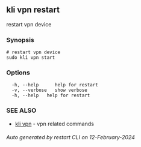 ## kli vpn restart

restart vpn device

### Synopsis

```
# restart vpn device
sudo kli vpn start
```

### Options

```
  -h, --help      help for restart
  -v, --verbose   show verbose
  -h, --help   help for restart
```

### SEE ALSO

* [kli vpn](kli_vpn.md)  - vpn related commands

###### Auto generated by restart CLI on 12-February-2024
